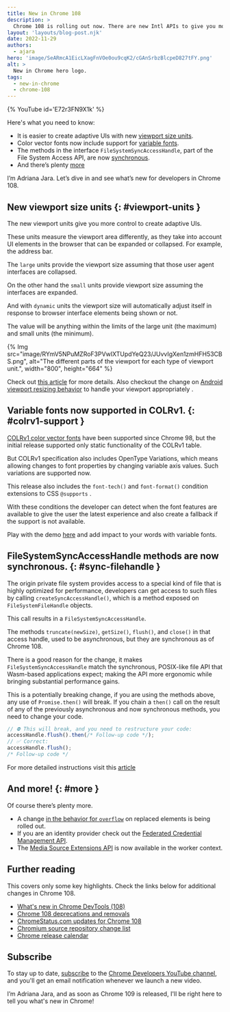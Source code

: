 ```yaml
---
title: New in Chrome 108
description: >
  Chrome 108 is rolling out now. There are new Intl APIs to give you more control when formatting numbers. There’s an origin trial for the new Pop Up API, making it easy to surface critical content to the user. There are a handful of CSS improvements. And there’s plenty more.
layout: 'layouts/blog-post.njk'
date: 2022-11-29
authors:
  - ajara
hero: 'image/SeARmcA1EicLXagFnVOe0ou9cqK2/cGAnSrbzBlcpeD827tFY.png'
alt: >
  New in Chrome hero logo.
tags:
  - new-in-chrome
  - chrome-108
---
```


{% YouTube id='E72r3FN9X1k' %}

Here's what you need to know:

* It is easier to create adaptive UIs with new [viewport size units](#viewport-units).
* Color vector fonts now include support for [variable fonts](#colrv1-support).
* The methods in the interface `FileSystemSyncAccessHandle`, part of the File System Access API, are now [synchronous](#sync-filehandle).
* And there’s plenty [more](#more)

I’m Adriana Jara. Let’s dive in and see what’s new for developers in Chrome 108.
## New viewport size units {: #viewport-units }
The new viewport units give you more control to create adaptive UIs.

These units measure the viewport area differently, as they take into account UI elements in the browser that can be expanded or collapsed. For example, the address bar.

The `large` units provide the viewport size assuming that those user agent interfaces are collapsed.

On the other hand the `small` units provide viewport size assuming the interfaces are expanded.

And with `dynamic` units the viewport size will automatically adjust itself in response to browser interface elements being shown or not.

The value will be anything within the limits of the large unit (the maximum) and small units (the minimum).

{% Img src="image/RYmV5NPuMZRoF3PVwIXTUpdYeQ23/JUvvIgXen1zmHFH53CBS.png", alt="The different parts of the viewport for each type of viewport unit.", width="800", height="664" %}

Check out [this article](https://web.dev/viewport-units/) for more details.  Also checkout the change on [Android viewport resizing behavior](/blog/viewport-resize-behavior/) to handle your viewport appropriately .

## Variable fonts now supported in COLRv1. {: #colrv1-support }

[COLRv1 color vector fonts](/blog/colrv1-fonts/) have been supported since Chrome 98, but the initial release supported only static functionality of the COLRv1 table.

But COLRv1 specification also includes OpenType Variations, which means allowing changes to font properties by changing variable axis values. Such variations are supported now.

This release also includes the `font-tech()` and `font-format()` condition extensions to CSS `@supports` .


With these conditions the developer can detect when the font features are available to give the user the latest experience and also create a fallback if the support is not available.

Play with the demo [here](https://roettsch.es/var_colrv1.html) and add impact to your words with variable fonts.

## FileSystemSyncAccessHandle methods are now synchronous. {: #sync-filehandle }

The origin private file system provides access to a special kind of file that is highly optimized for performance, developers can get access to such files by calling `createSyncAccessHandle()`, which is a method exposed on `FileSystemFileHandle` objects.

This call results in a `FileSystemSyncAccessHandle`.

The methods `truncate(newSize)`, `getSize()`, `flush()`, and `close()` in that access handle, used to be asynchronous, but they are synchronous as of Chrome 108.

There is a good reason for the change, it makes `FileSystemSyncAccessHandle` match the synchronous, POSIX-like file API that Wasm-based applications expect; making the API more ergonomic while bringing substantial performance gains.

This is a potentially breaking change, if you are using the methods above, any use of `Promise.then()` will break. If you chain a  `then()` call on the result of any of the previously asynchronous and now synchronous methods, you need to change your code.

```js
// ⛔️ This will break, and you need to restructure your code:
accessHandle.flush().then(/* Follow-up code */);
// ✅ Correct:
accessHandle.flush();
/* Follow-up code */
```

For more detailed instructions visit this [article](/blog/sync-methods-for-accesshandles/)

## And more! {: #more }

Of course there’s plenty more.

* A change [in the behavior for `overflow`](/blog/overflow-replaced-elements/) on replaced elements is being rolled out.
* If you are an identity provider check out the [Federated Credential Management API](/docs/privacy-sandbox/fedcm/).
* The [Media Source Extensions API](https://web.dev/media-mse-basics/) is now available in the worker context.

## Further reading

This covers only some key highlights. Check the links below for
additional changes in Chrome 108.

* [What's new in Chrome DevTools (108)](/blog/new-in-devtools-108/)
* [Chrome 108 deprecations and removals](/blog/deps-rems-108/)
* [ChromeStatus.com updates for Chrome 108](https://www.chromestatus.com/features#milestone%3D108)
* [Chromium source repository change list](https://chromium.googlesource.com/chromium/src/+log/107.0.5304.124..108.0.5359.70)
* [Chrome release calendar](https://chromiumdash.appspot.com/schedule)

## Subscribe

To stay up to date, [subscribe](https://goo.gl/6FP1a5) to the
[Chrome Developers YouTube channel](https://www.youtube.com/user/ChromeDevelopers/),
and you'll get an email notification whenever we launch a new video.

I’m Adriana Jara, and as soon as Chrome 109 is released, I'll be right here to
tell you what's new in Chrome!
